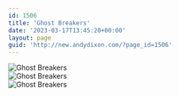 ```yaml
---
id: 1506
title: 'Ghost Breakers'
date: '2023-03-17T13:45:20+00:00'
layout: page
guid: 'http://new.andydixon.com/?page_id=1506'
---
```


![Ghost Breakers](https://i0.wp.com/assets.g8x2.ldn.idrivee2-23.com/posters/Ghost%20Breakers%2001.jpg?w=1200&ssl=1 "Ghost Breakers")  
![Ghost Breakers](https://i0.wp.com/assets.g8x2.ldn.idrivee2-23.com/posters/Ghost%20Breakers%2002.jpg?w=1200&ssl=1 "Ghost Breakers")  
![Ghost Breakers](https://i0.wp.com/assets.g8x2.ldn.idrivee2-23.com/posters/Ghost%20Breakers%2003.jpg?w=1200&ssl=1 "Ghost Breakers")